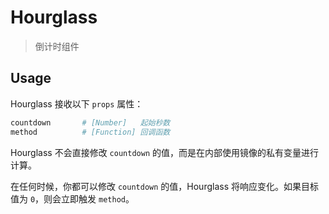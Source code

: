# Hourglass

> 倒计时组件

## Usage

Hourglass 接收以下 `props` 属性：

```bash
countdown       # [Number]   起始秒数
method          # [Function] 回调函数
```

Hourglass 不会直接修改 `countdown` 的值，而是在内部使用镜像的私有变量进行计算。  

在任何时候，你都可以修改 `countdown` 的值，Hourglass 将响应变化。如果目标值为 `0`，则会立即触发 `method`。

